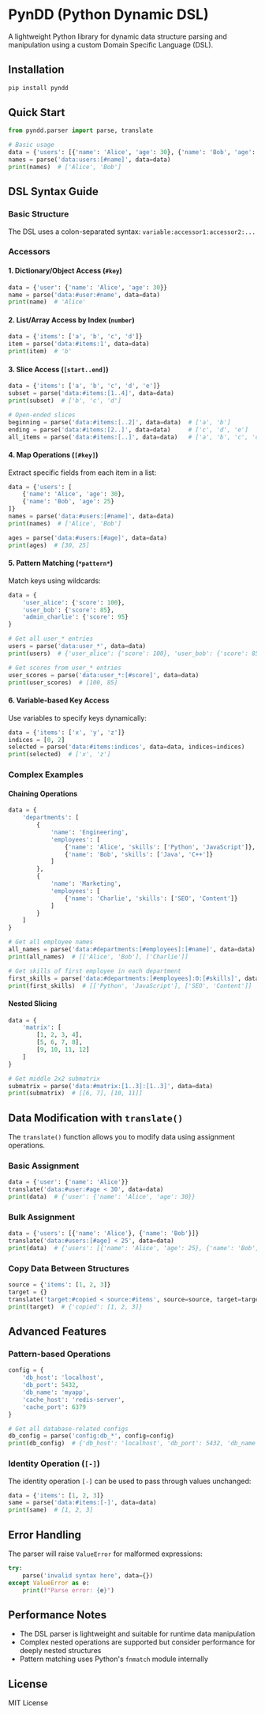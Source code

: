 # PynDD (Python Dynamic DSL)

A lightweight Python library for dynamic data structure parsing and manipulation using a custom Domain Specific Language (DSL).

## Installation

```bash
pip install pyndd
```

## Quick Start

```python
from pyndd.parser import parse, translate

# Basic usage
data = {'users': [{'name': 'Alice', 'age': 30}, {'name': 'Bob', 'age': 25}]}
names = parse('data:users:[#name]', data=data)
print(names)  # ['Alice', 'Bob']
```

## DSL Syntax Guide

### Basic Structure

The DSL uses a colon-separated syntax: `variable:accessor1:accessor2:...`

### Accessors

#### 1. Dictionary/Object Access (`#key`)

```python
data = {'user': {'name': 'Alice', 'age': 30}}
name = parse('data:#user:#name', data=data)
print(name)  # 'Alice'
```

#### 2. List/Array Access by Index (`number`)

```python
data = {'items': ['a', 'b', 'c', 'd']}
item = parse('data:#items:1', data=data)
print(item)  # 'b'
```

#### 3. Slice Access (`[start..end]`)

```python
data = {'items': ['a', 'b', 'c', 'd', 'e']}
subset = parse('data:#items:[1..4]', data=data)
print(subset)  # ['b', 'c', 'd']

# Open-ended slices
beginning = parse('data:#items:[..2]', data=data)  # ['a', 'b']
ending = parse('data:#items:[2..]', data=data)     # ['c', 'd', 'e']
all_items = parse('data:#items:[..]', data=data)   # ['a', 'b', 'c', 'd', 'e']
```

#### 4. Map Operations (`[#key]`)

Extract specific fields from each item in a list:

```python
data = {'users': [
    {'name': 'Alice', 'age': 30},
    {'name': 'Bob', 'age': 25}
]}
names = parse('data:#users:[#name]', data=data)
print(names)  # ['Alice', 'Bob']

ages = parse('data:#users:[#age]', data=data)
print(ages)  # [30, 25]
```

#### 5. Pattern Matching (`*pattern*`)

Match keys using wildcards:

```python
data = {
    'user_alice': {'score': 100},
    'user_bob': {'score': 85},
    'admin_charlie': {'score': 95}
}

# Get all user_* entries
users = parse('data:user_*', data=data)
print(users)  # {'user_alice': {'score': 100}, 'user_bob': {'score': 85}}

# Get scores from user_* entries
user_scores = parse('data:user_*:[#score]', data=data)
print(user_scores)  # [100, 85]
```

#### 6. Variable-based Key Access

Use variables to specify keys dynamically:

```python
data = {'items': ['x', 'y', 'z']}
indices = [0, 2]
selected = parse('data:#items:indices', data=data, indices=indices)
print(selected)  # ['x', 'z']
```

### Complex Examples

#### Chaining Operations

```python
data = {
    'departments': [
        {
            'name': 'Engineering',
            'employees': [
                {'name': 'Alice', 'skills': ['Python', 'JavaScript']},
                {'name': 'Bob', 'skills': ['Java', 'C++']}
            ]
        },
        {
            'name': 'Marketing',
            'employees': [
                {'name': 'Charlie', 'skills': ['SEO', 'Content']}
            ]
        }
    ]
}

# Get all employee names
all_names = parse('data:#departments:[#employees]:[#name]', data=data)
print(all_names)  # [['Alice', 'Bob'], ['Charlie']]

# Get skills of first employee in each department
first_skills = parse('data:#departments:[#employees]:0:[#skills]', data=data)
print(first_skills)  # [['Python', 'JavaScript'], ['SEO', 'Content']]
```

#### Nested Slicing

```python
data = {
    'matrix': [
        [1, 2, 3, 4],
        [5, 6, 7, 8],
        [9, 10, 11, 12]
    ]
}

# Get middle 2x2 submatrix
submatrix = parse('data:#matrix:[1..3]:[1..3]', data=data)
print(submatrix)  # [[6, 7], [10, 11]]
```

## Data Modification with `translate()`

The `translate()` function allows you to modify data using assignment operations.

### Basic Assignment

```python
data = {'user': {'name': 'Alice'}}
translate('data:#user:#age < 30', data=data)
print(data)  # {'user': {'name': 'Alice', 'age': 30}}
```

### Bulk Assignment

```python
data = {'users': [{'name': 'Alice'}, {'name': 'Bob'}]}
translate('data:#users:[#age] < 25', data=data)
print(data)  # {'users': [{'name': 'Alice', 'age': 25}, {'name': 'Bob', 'age': 25}]}
```

### Copy Data Between Structures

```python
source = {'items': [1, 2, 3]}
target = {}
translate('target:#copied < source:#items', source=source, target=target)
print(target)  # {'copied': [1, 2, 3]}
```

## Advanced Features

### Pattern-based Operations

```python
config = {
    'db_host': 'localhost',
    'db_port': 5432,
    'db_name': 'myapp',
    'cache_host': 'redis-server',
    'cache_port': 6379
}

# Get all database-related configs
db_config = parse('config:db_*', config=config)
print(db_config)  # {'db_host': 'localhost', 'db_port': 5432, 'db_name': 'myapp'}
```

### Identity Operation (`[-]`)

The identity operation `[-]` can be used to pass through values unchanged:

```python
data = {'items': [1, 2, 3]}
same = parse('data:#items:[-]', data=data)
print(same)  # [1, 2, 3]
```

## Error Handling

The parser will raise `ValueError` for malformed expressions:

```python
try:
    parse('invalid syntax here', data={})
except ValueError as e:
    print(f"Parse error: {e}")
```

## Performance Notes

- The DSL parser is lightweight and suitable for runtime data manipulation
- Complex nested operations are supported but consider performance for deeply nested structures
- Pattern matching uses Python's `fnmatch` module internally

## License

MIT License
